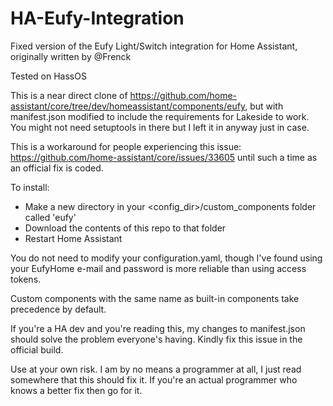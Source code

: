 # HA-Eufy-Integration
Fixed version of the Eufy Light/Switch integration for Home Assistant, originally written by @Frenck

Tested on HassOS

This is a near direct clone of https://github.com/home-assistant/core/tree/dev/homeassistant/components/eufy, but with manifest.json modified to include the requirements for Lakeside to work. You might not need setuptools in there but I left it in anyway just in case.

This is a workaround for people experiencing this issue: https://github.com/home-assistant/core/issues/33605 until such a time as an official fix is coded.

To install:
* Make a new directory in your <config_dir>/custom_components folder called 'eufy'
* Download the contents of this repo to that folder
* Restart Home Assistant

You do not need to modify your configuration.yaml, though I've found using your EufyHome e-mail and password is more reliable than using access tokens.

Custom components with the same name as built-in components take precedence by default.

If you're a HA dev and you're reading this, my changes to manifest.json should solve the problem everyone's having. Kindly fix this issue in the official build.

Use at your own risk. I am by no means a programmer at all, I just read somewhere that this should fix it. If you're an actual programmer who knows a better fix then go for it.
